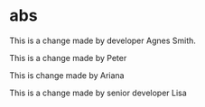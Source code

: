 # abs
This is a change made by developer Agnes Smith.


This is a change made by Peter


This is change made by Ariana


This is a change made by senior developer Lisa
